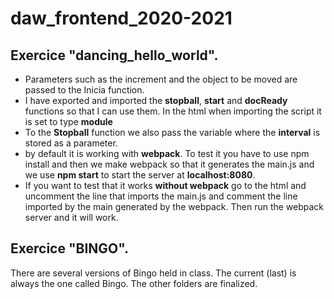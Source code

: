 # daw_frontend_2020-2021
## Exercice "dancing_hello_world".
- Parameters such as the increment and the object to be moved are passed to the Inicia function.
- I have exported and imported the **stopball**, **start** and **docReady** functions so that I can use them. In the html when importing the script it is set to type **module**
- To the **Stopball** function we also pass the variable where the **interval** is stored as a parameter.
- by default it is working with **webpack**. To test it you have to use npm install and then we make webpack so that it generates the main.js and we use **npm start** to start the server at **localhost:8080**.
- If you want to test that it works **without webpack** go to the html and uncomment the line that imports the main.js and comment the line imported by the main generated by the webpack. Then run the webpack server and it will work.

## Exercice "BINGO".
There are several versions of Bingo held in class. The current (last) is always the one called Bingo. The other folders are finalized.
